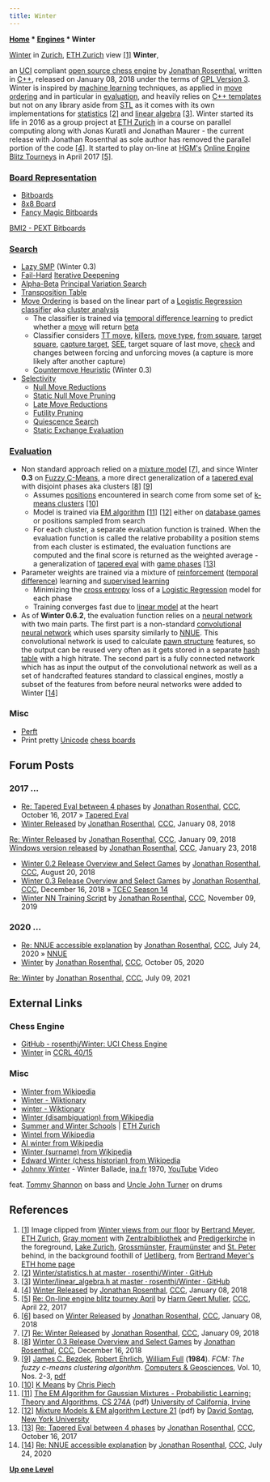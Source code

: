 ```yaml
---
title: Winter
---
```

**[Home](Home "Home") \* [Engines](Engines "Engines") \* Winter**



[](http://se.ethz.ch/~meyer/images/zurich/lake.jpg) [Winter](https://en.wikipedia.org/wiki/Winter) in [Zurich](https://en.wikipedia.org/wiki/Z%C3%BCrich), [ETH Zurich](ETH_Zurich "ETH Zurich") view <a id="cite-note-1" href="#cite-ref-1">[1]</a>
**Winter**,  

an [UCI](UCI "UCI") compliant [open source chess engine](Category:Open_Source "Category:Open Source") by [Jonathan Rosenthal](Jonathan_Rosenthal "Jonathan Rosenthal"), written in [C++](Cpp "Cpp"), released on January 08, 2018 under the terms of [GPL Version 3](Free_Software_Foundation#GPL "Free Software Foundation"). Winter is inspired by [machine learning](Learning "Learning") techniques, as applied in [move ordering](Move_Ordering "Move Ordering") and in particular in [evaluation](Evaluation "Evaluation"), and heavily relies on [C++ templates](https://en.wikipedia.org/wiki/Template_(C%2B%2B)) but not on any library aside from [STL](https://en.wikipedia.org/wiki/Standard_Template_Library) as it comes with its own implementations for [statistics](https://en.wikipedia.org/wiki/Statistics) <a id="cite-note-2" href="#cite-ref-2">[2]</a> and [linear algebra](https://en.wikipedia.org/wiki/Linear_algebra) <a id="cite-note-3" href="#cite-ref-3">[3]</a>. Winter started its life in 2016 as a group project at [ETH Zurich](ETH_Zurich "ETH Zurich") in a course on parallel computing along with Jonas Kuratli and Jonathan Maurer - the current release with Jonathan Rosenthal as sole author has removed the parallel portion of the code <a id="cite-note-4" href="#cite-ref-4">[4]</a>. It started to play on-line at [HGM's](Harm_Geert_Muller "Harm Geert Muller") [Online Engine Blitz Tourneys](index.php?title=Online_Engine_Blitz_Tourneys&action=edit&redlink=1 "Online Engine Blitz Tourneys (page does not exist)") in April 2017 <a id="cite-note-5" href="#cite-ref-5">[5]</a>. 



### [Board Representation](Board_Representation "Board Representation")


* [Bitboards](Bitboards "Bitboards")
* [8x8 Board](8x8_Board "8x8 Board")
* [Fancy Magic Bitboards](Magic_Bitboards#Fancy "Magic Bitboards")


 [BMI2 - PEXT Bitboards](BMI2#PEXTBitboards "BMI2")
### [Search](Search "Search")


* [Lazy SMP](Lazy_SMP "Lazy SMP") (Winter 0.3)
* [Fail-Hard](Fail-Hard "Fail-Hard") [Iterative Deepening](Iterative_Deepening "Iterative Deepening")
* [Alpha-Beta](Alpha-Beta "Alpha-Beta") [Principal Variation Search](Principal_Variation_Search "Principal Variation Search")
* [Transposition Table](Transposition_Table "Transposition Table")
* [Move Ordering](Move_Ordering "Move Ordering") is based on the linear part of a [Logistic Regression](Automated_Tuning#LogisticRegression "Automated Tuning") [classifier](https://en.wikipedia.org/wiki/Statistical_classification) aka [cluster analysis](https://en.wikipedia.org/wiki/Cluster_analysis)
	+ The classifier is trained via [temporal difference learning](Temporal_Difference_Learning "Temporal Difference Learning") to predict whether a [move](Moves "Moves") will return [beta](Beta "Beta")
	+ Classifier considers [TT move](Hash_Move "Hash Move"), [killers](Killer_Move "Killer Move"), [move type](Moves#Type "Moves"), [from square](Origin_Square "Origin Square"), [target square](Target_Square "Target Square"), [capture target](Captures "Captures"), [SEE](Static_Exchange_Evaluation "Static Exchange Evaluation"), target square of last move, [check](Check "Check") and changes between forcing and unforcing moves (a capture is more likely after another capture)
	+ [Countermove Heuristic](Countermove_Heuristic "Countermove Heuristic") (Winter 0.3)
* [Selectivity](Selectivity "Selectivity")
	+ [Null Move Reductions](Null_Move_Reductions "Null Move Reductions")
	+ [Static Null Move Pruning](Reverse_Futility_Pruning "Reverse Futility Pruning")
	+ [Late Move Reductions](Late_Move_Reductions "Late Move Reductions")
	+ [Futility Pruning](Futility_Pruning "Futility Pruning")
	+ [Quiescence Search](Quiescence_Search "Quiescence Search")
	+ [Static Exchange Evaluation](Static_Exchange_Evaluation "Static Exchange Evaluation")


### [Evaluation](Evaluation "Evaluation")


* Non standard approach relied on a [mixture model](https://en.wikipedia.org/wiki/Mixture_model) <a id="cite-note-7" href="#cite-ref-7">[7]</a>, and since Winter **0.3** on [Fuzzy C-Means](https://en.wikipedia.org/wiki/Fuzzy_clustering#Fuzzy_C-means_clustering), a more direct generalization of a [tapered eval](Tapered_Eval "Tapered Eval") with disjoint phases aka clusters <a id="cite-note-8" href="#cite-ref-8">[8]</a> <a id="cite-note-9" href="#cite-ref-9">[9]</a>
	+ Assumes [positions](Chess_Position "Chess Position") encountered in search come from some set of [k-means clusters](https://en.wikipedia.org/wiki/K-means_clustering) <a id="cite-note-10" href="#cite-ref-10">[10]</a>
	+ Model is trained via [EM algorithm](https://en.wikipedia.org/wiki/Expectation%E2%80%93maximization_algorithm) <a id="cite-note-11" href="#cite-ref-11">[11]</a> <a id="cite-note-12" href="#cite-ref-12">[12]</a> either on [database games](Databases "Databases") or positions sampled from search
	+ For each cluster, a separate evaluation function is trained. When the evaluation function is called the relative probability a position stems from each cluster is estimated, the evaluation functions are computed and the final score is returned as the weighted average - a generalization of [tapered eval](Tapered_Eval "Tapered Eval") with [game phases](Game_Phases "Game Phases") <a id="cite-note-13" href="#cite-ref-13">[13]</a>
* Parameter weights are trained via a mixture of [reinforcement](Reinforcement_Learning "Reinforcement Learning") ([temporal difference](Temporal_Difference_Learning "Temporal Difference Learning")) learning and [supervised learning](Supervised_Learning "Supervised Learning")
	+ Minimizing the [cross entropy](https://en.wikipedia.org/wiki/Cross_entropy) loss of a [Logistic Regression](Automated_Tuning#LogisticRegression "Automated Tuning") model for each phase
	+ Training converges fast due to [linear model](https://en.wikipedia.org/wiki/Linear_model) at the heart
* As of **Winter 0.6.2**, the evaluation function relies on a [neural network](Neural_Networks "Neural Networks") with two main parts. The first part is a non-standard [convolutional neural network](Neural_Networks#Convolutional "Neural Networks") which uses sparsity similarly to [NNUE](NNUE "NNUE"). This convolutional network is used to calculate [pawn structure](Pawn_Structure "Pawn Structure") features, so the output can be reused very often as it gets stored in a separate [hash table](Pawn_Hash_Table "Pawn Hash Table") with a high hitrate. The second part is a fully connected network which has as input the output of the convolutional network as well as a set of handcrafted features standard to classical engines, mostly a subset of the features from before neural networks were added to Winter <a id="cite-note-14" href="#cite-ref-14">[14]</a>


### Misc


* [Perft](Perft "Perft")
* Print pretty [Unicode](Pieces#Unicode "Pieces") [chess boards](Chessboard "Chessboard")


## Forum Posts


### 2017 ...


* [Re: Tapered Eval between 4 phases](http://www.talkchess.com/forum/viewtopic.php?t=65466&start=4) by [Jonathan Rosenthal](Jonathan_Rosenthal "Jonathan Rosenthal"), [CCC](CCC "CCC"), October 16, 2017 » [Tapered Eval](Tapered_Eval "Tapered Eval")
* [Winter Released](http://www.talkchess.com/forum/viewtopic.php?t=66266) by [Jonathan Rosenthal](Jonathan_Rosenthal "Jonathan Rosenthal"), [CCC](CCC "CCC"), January 08, 2018


 [Re: Winter Released](http://www.talkchess.com/forum/viewtopic.php?t=66266&start=7) by [Jonathan Rosenthal](Jonathan_Rosenthal "Jonathan Rosenthal"), [CCC](CCC "CCC"), January 09, 2018
 [Windows version released](http://www.talkchess.com/forum/viewtopic.php?t=66266&start=8) by [Jonathan Rosenthal](Jonathan_Rosenthal "Jonathan Rosenthal"), [CCC](CCC "CCC"), January 23, 2018
* [Winter 0.2 Release Overview and Select Games](http://www.talkchess.com/forum3/viewtopic.php?f=2&t=68266) by [Jonathan Rosenthal](Jonathan_Rosenthal "Jonathan Rosenthal"), [CCC](CCC "CCC"), August 20, 2018
* [Winter 0.3 Release Overview and Select Games](http://www.talkchess.com/forum3/viewtopic.php?f=2&t=69288) by [Jonathan Rosenthal](Jonathan_Rosenthal "Jonathan Rosenthal"), [CCC](CCC "CCC"), December 16, 2018 » [TCEC Season 14](TCEC_Season_14 "TCEC Season 14")
* [Winter NN Training Script](http://www.talkchess.com/forum3/viewtopic.php?f=2&t=72284) by [Jonathan Rosenthal](Jonathan_Rosenthal "Jonathan Rosenthal"), [CCC](CCC "CCC"), November 09, 2019


### 2020 ...


* [Re: NNUE accessible explanation](http://www.talkchess.com/forum3/viewtopic.php?f=7&t=74531&start=5) by [Jonathan Rosenthal](Jonathan_Rosenthal "Jonathan Rosenthal"), [CCC](CCC "CCC"), July 24, 2020 » [NNUE](NNUE "NNUE")
* [Winter](http://www.talkchess.com/forum3/viewtopic.php?f=2&t=75301) by [Jonathan Rosenthal](Jonathan_Rosenthal "Jonathan Rosenthal"), [CCC](CCC "CCC"), October 05, 2020


 [Re: Winter](http://www.talkchess.com/forum3/viewtopic.php?f=2&t=75301&start=14) by [Jonathan Rosenthal](Jonathan_Rosenthal "Jonathan Rosenthal"), [CCC](CCC "CCC"), July 09, 2021
## External Links


### Chess Engine


* [GitHub - rosenthj/Winter: UCI Chess Engine](https://github.com/rosenthj/Winter)
* [Winter](http://ccrl.chessdom.com/ccrl/4040/cgi/compare_engines.cgi?family=Winter&print=Rating+list&print=Results+table&print=LOS+table&print=Ponder+hit+table&print=Eval+difference+table&print=Comopp+gamenum+table&print=Overlap+table&print=Score+with+common+opponents) in [CCRL 40/15](CCRL "CCRL")


### Misc


* [Winter from Wikipedia](https://en.wikipedia.org/wiki/Winter)
* [Winter - Wiktionary](https://en.wiktionary.org/wiki/Winter)
* [winter - Wiktionary](https://en.wiktionary.org/wiki/winter)
* [Winter (disambiguation) from Wikipedia](https://en.wikipedia.org/wiki/Winter_(disambiguation))
* [Summer and Winter Schools](https://www.ethz.ch/en/the-eth-zurich/sustainability/education/summer-and-winter-schools.html) | [ETH Zurich](ETH_Zurich "ETH Zurich")
* [Wintel from Wikipedia](https://en.wikipedia.org/wiki/Wintel)
* [AI winter from Wikipedia](https://en.wikipedia.org/wiki/AI_winter)
* [Winter (surname) from Wikipedia](https://en.wikipedia.org/wiki/Winter_(surname))
* [Edward Winter (chess historian) from Wikipedia](https://en.wikipedia.org/wiki/Edward_Winter_%28chess_historian%29)
* [Johnny Winter](Category:Johnny_Winter "Category:Johnny Winter") - Winter Ballade, [ina.fr](https://en.wikipedia.org/wiki/Institut_national_de_l%27audiovisuel) 1970, [YouTube](https://en.wikipedia.org/wiki/YouTube) Video


 feat. [Tommy Shannon](Category:Tommy_Shannon "Category:Tommy Shannon") on bass and [Uncle John Turner](http://yeech.altervista.org/Band/winter_band_john_turner.html) on drums
 
## References


1. <a id="cite-ref-1" href="#cite-note-1">[1]</a> Image clipped from [Winter views from our floor](http://se.ethz.ch/~meyer/) by [Bertrand Meyer](Mathematician#BMeyer "Mathematician"), [ETH Zurich](ETH_Zurich "ETH Zurich"), [Gray moment](http://se.ethz.ch/~meyer/images/zurich/lake.jpg) with [Zentralbibliothek](https://en.wikipedia.org/wiki/Zentralbibliothek_Z%C3%BCrich) and [Predigerkirche](https://en.wikipedia.org/wiki/Predigerkirche_Z%C3%BCrich) in the foreground, [Lake Zurich](https://en.wikipedia.org/wiki/Lake_Zurich), [Grossmünster](https://en.wikipedia.org/wiki/Grossm%C3%BCnster), [Fraumünster](https://en.wikipedia.org/wiki/Fraum%C3%BCnster) and [St. Peter](https://en.wikipedia.org/wiki/St._Peter,_Z%C3%BCrich) behind, in the background foothill of [Uetliberg](https://en.wikipedia.org/wiki/Uetliberg), from [Bertrand Meyer's ETH home page](http://se.ethz.ch/~meyer/)
2. <a id="cite-ref-2" href="#cite-note-2">[2]</a> [Winter/statistics.h at master · rosenthj/Winter · GitHub](https://github.com/rosenthj/Winter/blob/master/src/learning/statistics.h)
3. <a id="cite-ref-3" href="#cite-note-3">[3]</a> [Winter/linear\_algebra.h at master · rosenthj/Winter · GitHub](https://github.com/rosenthj/Winter/blob/master/src/learning/linear_algebra.h)
4. <a id="cite-ref-4" href="#cite-note-4">[4]</a> [Winter Released](http://www.talkchess.com/forum/viewtopic.php?t=66266) by [Jonathan Rosenthal](Jonathan_Rosenthal "Jonathan Rosenthal"), [CCC](CCC "CCC"), January 08, 2018
5. <a id="cite-ref-5" href="#cite-note-5">[5]</a> [Re: On-line engine blitz tourney April](http://www.talkchess.com/forum/viewtopic.php?t=63777&start=9) by [Harm Geert Muller](Harm_Geert_Muller "Harm Geert Muller"), [CCC](CCC "CCC"), April 22, 2017
6. <a id="cite-ref-6" href="#cite-note-6">[6]</a> based on [Winter Released](http://www.talkchess.com/forum/viewtopic.php?t=66266) by [Jonathan Rosenthal](Jonathan_Rosenthal "Jonathan Rosenthal"), [CCC](CCC "CCC"), January 08, 2018
7. <a id="cite-ref-7" href="#cite-note-7">[7]</a> [Re: Winter Released](http://www.talkchess.com/forum/viewtopic.php?t=66266&start=7) by [Jonathan Rosenthal](Jonathan_Rosenthal "Jonathan Rosenthal"), [CCC](CCC "CCC"), January 09, 2018
8. <a id="cite-ref-8" href="#cite-note-8">[8]</a> [Winter 0.3 Release Overview and Select Games](http://www.talkchess.com/forum3/viewtopic.php?f=2&t=69288) by [Jonathan Rosenthal](Jonathan_Rosenthal "Jonathan Rosenthal"), [CCC](CCC "CCC"), December 16, 2018
9. <a id="cite-ref-9" href="#cite-note-9">[9]</a> [James C. Bezdek](Mathematician#JCBezdek "Mathematician"), [Robert Ehrlich](http://www.legacy.com/obituaries/saltlaketribune/obituary.aspx?n=robert-ehrlich&pid=189574728), [William Full](https://www.researchgate.net/profile/William_Full) (**1984**). *FCM: The fuzzy c-means clustering algorithm*. [Computers & Geosciences](https://www.journals.elsevier.com/computers-and-geosciences), Vol. 10, Nos. 2-3, [pdf](https://pdfs.semanticscholar.org/64a8/77d135db3acbc23c295367927176f332595f.pdf)
10. <a id="cite-ref-10" href="#cite-note-10">[10]</a> [K Means](http://stanford.edu/~cpiech/cs221/handouts/kmeans.html) by [Chris Piech](https://web.stanford.edu/~cpiech/bio/index.html)
11. <a id="cite-ref-11" href="#cite-note-11">[11]</a> [The EM Algorithm for Gaussian Mixtures - Probabilistic Learning: Theory and Algorithms, CS 274A](http://www.ics.uci.edu/~smyth/courses/cs274/notes/EMnotes.pdf) (pdf) [University of California, Irvine](https://en.wikipedia.org/wiki/University_of_California,_Irvine)
12. <a id="cite-ref-12" href="#cite-note-12">[12]</a> [Mixture Models & EM algorithm Lecture 21](http://people.csail.mit.edu/dsontag/courses/ml12/slides/lecture21.pdf) (pdf) by [David Sontag](https://people.csail.mit.edu/dsontag/), [New York University](https://en.wikipedia.org/wiki/New_York_University)
13. <a id="cite-ref-13" href="#cite-note-13">[13]</a> [Re: Tapered Eval between 4 phases](http://www.talkchess.com/forum/viewtopic.php?t=65466&start=4) by [Jonathan Rosenthal](Jonathan_Rosenthal "Jonathan Rosenthal"), [CCC](CCC "CCC"), October 16, 2017
14. <a id="cite-ref-14" href="#cite-note-14">[14]</a> [Re: NNUE accessible explanation](http://www.talkchess.com/forum3/viewtopic.php?f=7&t=74531&start=5) by [Jonathan Rosenthal](Jonathan_Rosenthal "Jonathan Rosenthal"), [CCC](CCC "CCC"), July 24, 2020

**[Up one Level](Engines "Engines")**







 
